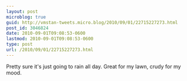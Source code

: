 ```yaml
---
layout: post
microblog: true
guid: http://vmstan-tweets.micro.blog/2010/09/01/22715227273.html
post_id: 3046824
date: 2010-09-01T09:08:53-0600
lastmod: 2010-09-01T09:08:53-0600
type: post
url: /2010/09/01/22715227273.html
---
```

Pretty sure it's just going to rain all day. Great for my lawn, crudy for my mood.
